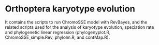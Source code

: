 # Orthoptera karyotype evolution
It contains the scripts to run ChromoSSE model with RevBayes, and the related scripts used for the analysis of karyotype evolution, speciation rate and phylogenetic linear regression (phylogenyplot.R, ChromoSSE_simple.Rev, phylolm.R, and contMap.R).

